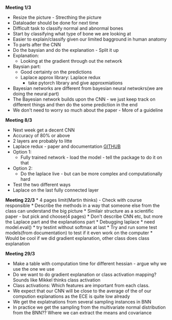 **Meeting 1/3**
 * Resize the picture - Strecthing the picture
 * Dataloader should be done for next time
 * Difficult task to classify normal and abnormal bones
 * Start by classifying what type of bone we are looking at
 * Easier to explain/classify given our limited bagground in human anatomy
 * To parts after the CNN
 * Do the baysian and do the explanation - Split it up
 * Explanation: 
   * Looking at the gradient through out the network
 * Baysian part:
   * Good certainty on the predictions
   * Laplace approx library: Laplace redux
     * take pytorch library and give approxmiations
 * Bayesian networks are different from bayesian neural netwokrs(we are doing the neural part)
 * The Bayesian network builds upon the CNN - we just keep track on different things and then do the some prediction in the end
 * We don't need to worry so much about the paper - More of a guideline

**Meeting 8/3**
  * Next week get a decent CNN
  * Accuracy of 80% or above
  * 2 layers are probably to litte
  * Laplace redux - paper and documentation [GITHUB](https://arxiv.org/abs/2106.14806)
  * Option 1: 
    * Fully trained network - load the model - tell the package to do it on that
  * Option 2:
    * Do the laplace live - but can be more complex and computationally hard
  * Test the two different ways
  * Laplace on the last fully connected layer


  **Meeting 22/3**
    * 4 pages limit(Martin thinks) - Check with course responsible
      * Describe the methods in a way that someone else from the class can understand the big picture
      * Similair structure as a scientific paper - but pick and choose(4 pages)
      * Don't describe CNN etc, but more the Laplace part and the explanations part
    * Debugging laplace
      * need model.eval()
      * try testint without softmax at last
      * Try and run some test models(from documentation) to test if it even work on the computer
    * Would be cool if we did gradient explanation, other class does class explanation
    
**Meeting 29/3**
* Make a table with computation time for different hessian - argue why we use the one we use
* Do we want to do gradient explanation or class activation mapping? Sounds like Mikkel thinks class activation
* Class activations: Which features are important from each class.
* We expect that our CNN will be close to the average of the of our compution explanations as the ECE is quite low already
* We get the explatnations from several sampling instances in BNN
* In practice we get the sampling from the multivariate normal distribution from the BNN?? Where we can extract the means and covariance
